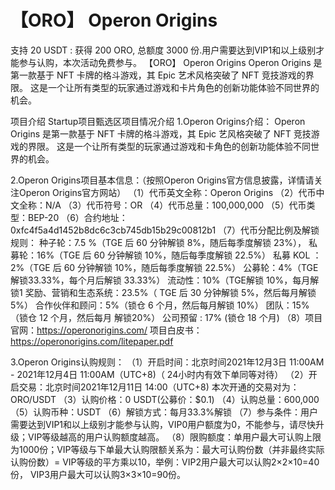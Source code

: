 # 【ORO】 Operon Origins 

支持 20 USDT : 获得 200 ORO, 总额度 3000 份.用户需要达到VIP1和以上级别才能参与认购，本次活动免费参与。
【ORO】 Operon Origins
Operon Origins 是第一款基于 NFT 卡牌的格斗游戏，其 Epic 艺术风格突破了 NFT 竞技游戏的界限。 这是一个让所有类型的玩家通过游戏和卡片角色的创新功能体验不同世界的机会。

项目介绍
Startup项目甄选区项目情况介绍
1.Operon Origins介绍：
Operon Origins 是第一款基于 NFT 卡牌的格斗游戏，其 Epic 艺风格突破了 NFT 竞技游戏的界限。 这是一个让所有类型的玩家通过游戏和卡角色的创新功能体验不同世界的机会。

2.Operon Origins项目基本信息：（按照Operon Origins官方信息披露，详情请关注Operon Origins官方网站）
（1）代币英文全称：Operon Origins
（2）代币中文全称：N/A
（3）代币符号：OR
（4）代币总量：100,000,000
（5）代币类型：BEP-20
（6）合约地址：0xfc4f5a4d1452b8dc6c3cb745db15b29c00812b1
（7）代币分配比例及解锁规则：
种子轮：7.5 %（TGE 后 60 分钟解锁 8%，随后每季度解锁 23%），
私募轮：16%（TGE 后 60 分钟解锁 10%，随后每季度解锁 22.5%）
私募 KOL ：2%（TGE 后 60 分钟解锁 10%，随后每季度解锁 22.5%）
公募轮：4%（TGE 解锁33.33%，每个月后解锁 33.33%）
流动性：10%（TGE解锁 10%，每月解锁1
奖励、营销和生态系统：23.5%（ TGE 后 30 分钟解锁 5%，然后每月解锁 5%）
合作伙伴和顾问：5%（锁仓 6 个月，然后每月解锁 10%）
团队：15%（锁仓 12 个月，然后每月 解锁20%）
公司预留 : 17% (锁仓 18 个月)
（8）项目官网：https://operonorigins.com/
项目白皮书： https://operonorigins.com/litepaper.pdf

3.Operon Origins认购规则：
（1）开启时间：北京时间2021年12月3日 11:00AM - 2021年12月4日 11:00AM（UTC+8)（ 24小时内有效下单同等对待）
（2）开启交易：北京时间2021年12月11日 14:00（UTC+8)
本次开通的交易对为： ORO/USDT
（3）认购价格：0 USDT(公募价：$0.1)
（4）认购总量：600,000
（5）认购币种：USDT
（6）解锁方式：每月33.3%解锁
（7）参与条件：用户需要达到VIP1和以上级别才能参与认购，VIP0用户额度为0，不能参与，请尽快升级；VIP等级越高的用户认购额度越高。
（8）限购额度：单用户最大可认购上限为1000份；VIP等级与下单最大认购限额关系为：最大可认购份数（并非最终实际认购份数）= VIP等级的平方乘以10，举例：VIP2用户最大可以认购2×2×10=40份， VIP3用户最大可以认购3×3×10=90份。
